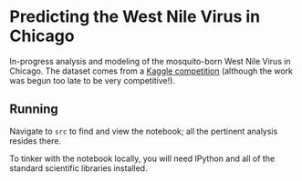 Predicting the West Nile Virus in Chicago
=========================================

In-progress analysis and modeling of the mosquito-born West Nile Virus in Chicago. The dataset comes from a [Kaggle competition](https://www.kaggle.com/c/predict-west-nile-virus/) (although the work was begun too late to be very competitive!).

Running
-------

Navigate to `src` to find and view the notebook; all the pertinent analysis resides there.

To tinker with the notebook locally, you will need IPython and all of the standard scientific libraries installed.

